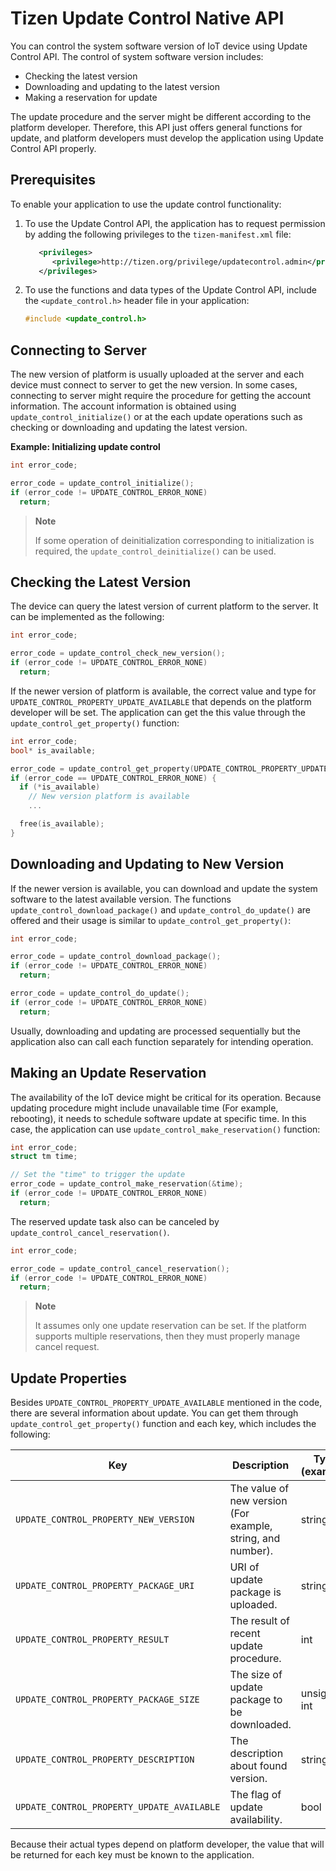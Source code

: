 # Tizen Update Control Native API

You can control the system software version of IoT device using Update Control API.
The control of system software version includes:
- Checking the latest version
- Downloading and updating to the latest version
- Making a reservation for update

The update procedure and the server might be different according to the platform developer.
Therefore, this API just offers general functions for update, and platform developers must develop the application using Update Control API properly.

## Prerequisites

To enable your application to use the update control functionality:

1. To use the Update Control API, the application has to request permission by adding the following privileges to the `tizen-manifest.xml` file:
    ```xml
       <privileges>
          <privilege>http://tizen.org/privilege/updatecontrol.admin</privilege>
       </privileges>
    ```

2. To use the functions and data types of the Update Control API, include the `<update_control.h>` header file in your application:
    ```cpp
    #include <update_control.h>
    ```

## Connecting to Server

The new version of platform is usually uploaded at the server and each device must connect to server to get the new version.
In some cases, connecting to server might require the procedure for getting the account information. The account information is obtained using `update_control_initialize()` or at the each update operations such as checking or downloading and updating the latest version.

**Example: Initializing update control**
```cpp
int error_code;

error_code = update_control_initialize();
if (error_code != UPDATE_CONTROL_ERROR_NONE)
  return;
```
> **Note**
>
> If some operation of deinitialization corresponding to initialization is required, the `update_control_deinitialize()` can be used.

## Checking the Latest Version

The device can query the latest version of current platform to the server. It can be implemented as the following:

```cpp
int error_code;

error_code = update_control_check_new_version();
if (error_code != UPDATE_CONTROL_ERROR_NONE)
  return;
```

If the newer version of platform is available, the correct value and type for `UPDATE_CONTROL_PROPERTY_UPDATE_AVAILABLE` that depends on the platform developer will be set. The application can get the this value through the `update_control_get_property()` function:
```cpp
int error_code;
bool* is_available;

error_code = update_control_get_property(UPDATE_CONTROL_PROPERTY_UPDATE_AVAILABLE, (void **)(&is_available));
if (error_code == UPDATE_CONTROL_ERROR_NONE) {
  if (*is_available)
    // New version platform is available
    ...

  free(is_available);
}
```

## Downloading and Updating to New Version

If the newer version is available, you can download and update the system software to the latest available version.
The functions `update_control_download_package()` and `update_control_do_update()` are offered and their usage is similar to `update_control_get_property()`:
```cpp
int error_code;

error_code = update_control_download_package();
if (error_code != UPDATE_CONTROL_ERROR_NONE)
  return;

error_code = update_control_do_update();
if (error_code != UPDATE_CONTROL_ERROR_NONE)
  return;
```
Usually, downloading and updating are processed sequentially but the application also can call each function separately for intending operation.

## Making an Update Reservation

The availability of the IoT device might be critical for its operation. Because updating procedure might include unavailable time (For example, rebooting), it needs to schedule software update at specific time.
In this case, the application can use `update_control_make_reservation()` function:
```cpp
int error_code;
struct tm time;

// Set the "time" to trigger the update
error_code = update_control_make_reservation(&time);
if (error_code != UPDATE_CONTROL_ERROR_NONE)
  return;
```
The reserved update task also can be canceled by `update_control_cancel_reservation()`.
```cpp
int error_code;

error_code = update_control_cancel_reservation();
if (error_code != UPDATE_CONTROL_ERROR_NONE)
  return;
```

> **Note**
>
> It assumes only one update reservation can be set. If the platform supports multiple reservations, then they must properly manage cancel request.

## Update Properties

Besides `UPDATE_CONTROL_PROPERTY_UPDATE_AVAILABLE` mentioned in the code, there are several information about update.
You can get them through `update_control_get_property()` function and each key, which includes the following:

| Key                                   |  Description                                  | Type (example) |
| --------------------------------------| --------------------------------------------- |----------------|
| `UPDATE_CONTROL_PROPERTY_NEW_VERSION` | The value of new version (For example, string, and number). | string         |
| `UPDATE_CONTROL_PROPERTY_PACKAGE_URI` | URI of update package is uploaded.             | string         |
| `UPDATE_CONTROL_PROPERTY_RESULT`      | The result of recent update procedure.         | int            |
| `UPDATE_CONTROL_PROPERTY_PACKAGE_SIZE`| The size of update package to be downloaded.   | unsigned int   |
| `UPDATE_CONTROL_PROPERTY_DESCRIPTION` | The description about found version.           | string         |
| `UPDATE_CONTROL_PROPERTY_UPDATE_AVAILABLE`| The flag of update availability.           | bool           |

Because their actual types depend on platform developer, the value that will be returned for each key must be known to the application.

